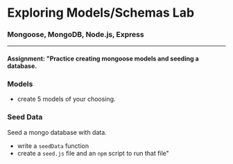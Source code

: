 # Exploring Models/Schemas Lab

### Mongoose, MongoDB, Node.js, Express 
___

#### Assignment: "Practice creating mongoose models and seeding a database.


### Models

* create 5 models of your choosing.

### Seed Data

Seed a mongo database with data.

* write a `seedData` function
* create a `seed.js` file and an `npm` script to run that file"
